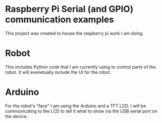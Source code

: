 # Raspberry Pi Serial (and GPIO) communication examples

This project was created to house the raspberry pi work I am doing.

# Robot

This includes Python code that I am currently using to control parts of the robot. It will evenetually include the UI for the robot.

# Arduino

For the robot's "face" I am using the Arduino and a TFT LCD. I will be communicating to the LCD to tell it what to show via the USB serial port on the device. 
